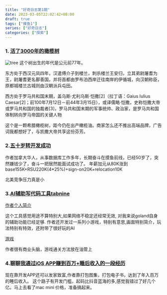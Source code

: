 ```yaml
---
title: "好奇日志第1期"
date: 2023-03-05T22:02:42+08:00
draft: true
tags: ["摸鱼1"]
series: ["好奇日志"]
categories: ["探索"]
---
```


### 1. [活了3000年的橄榄树](https://mymodernmet.com/vouves-greek-olive-tree/)

![tree](https://mymodernmet.com/wp/wp-content/uploads/2023/02/Olive-tree-Vouves-2.jpg "Magic Gardens")
这个树出生的年代是公元前77年。
 
东方处于西汉元凤四年，汉遣傅介子到楼兰，刺杀楼兰王安归，立其弟尉屠耆为王，尉屠耆更名鄯善国，并将首都由罗布泊西岸迁往南岸的伊循城，向汉朝称臣，原都城楼兰古城则由汉朝派兵屯田。

西方处于罗马共和国末期，盖乌斯·尤利乌斯·恺撒[2]（拉丁语：Gaius Iulius Caesar[2]；前100年7月12日－前44年3月15日），或译儒略·恺撒，史称恺撒大帝或罗马共和国的独裁者[3]，罗马共和国末期的军事统帅、政治家，是罗马共和国体制转向罗马帝国的关键人物

这个是一颗希腊橄榄树，距今仍在出产橄榄油。商家怎么还不推出高端品牌，广告词我都想好了，与凯撒大帝共享这份芬芳。


### 2.[五十岁转开发成功](https://www.1point3acres.com/bbs/thread-918311-1-1.html)
作者加拿大华人，从事数据库工作多年，长期奋斗在摸鱼前线，已经50岁了，突然嫌钱少了，奋斗一把居然能面试成功了。
年薪加元从80K涨到base155K+RSU220K(4*25%)+sign-on20K+relocation10K

北美竞争压力真是小


### 3.[AI辅助写代码工具tabnine](https://www.tabnine.com)
[作者个人简介](https://jacobjackson.com/about/)

这个工具感觉用途不算特别大,如果网络不稳定还经常无效, 对我来说goland自身的辅助功能已经足够.
作者还开发过一系列小游戏，特别有意思,画面特别简介，玩法特别有特效，还附带了很好玩的AI

[游戏](https://jacobjackson.com/games/)

作者很有商业头脑，游戏通关方法放在油管上

### 4.[聊聊我通过iOS APP赚到百万+睡后收入的一段经历](https://mp.weixin.qq.com/s/7j3q9dfLY89-g2pdyU0U_A)
现在靠开发APP还可以发家致富,作者靠打包图集，打包电子书，达到了年入百万的睡后收入。
这个路子有开发门槛，起码比抖音蓝海的多,感觉我错过了好几个亿。马上去看了mac mini 价格，准备搞起来。

